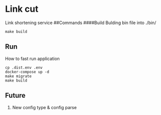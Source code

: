 # Link cut
Link shortening service
##Commands
####Build
Bulding bin file into ./bin/
```shell
make build
```
## Run
How to fast run application
```shell
cp .dist.env .env
docker-compose up -d
make migrate
make build
```
## Future
1. New config type & config parse
